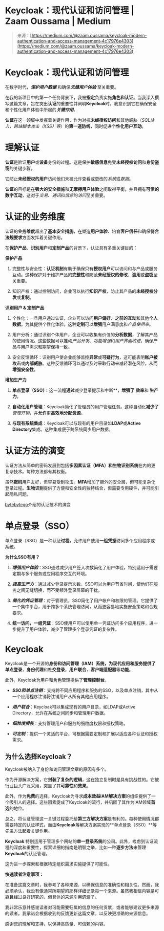 <!--yml

category: 未分类

date: 2024-05-27 14:29:53

-->

# Keycloak：现代认证和访问管理 | Zaam Oussama | Medium

> 来源：[https://medium.com/@zaam.oussama/keycloak-modern-authentication-and-access-management-4c17976e4303](https://medium.com/@zaam.oussama/keycloak-modern-authentication-and-access-management-4c17976e4303)

# Keycloak：现代认证和访问管理

在数字时代，***保护用户数据*** 和确保***无缝用户体验*** 至关重要。

在我的新项目中的第一个任务背景下，我被**指定**负责实施**角色和认证**。当我深入撰写这篇文章，旨在突出**认证**的重要性并阐明**Keycloak**时，我意识到它在确保安全和个性化用户体验中所起的***关键作用***。

**认证**在这一领域中发挥着关键作用，作为对抗**未经授权访问**和其他威胁（*SQL注入，跨站脚本攻击（XSS）等*）的**第一道防线**，同时促进**个性化用户互动**。

# 理解认证

**认证**是验证**用户**或**设备**身份的过程。这是保护**敏感信息**免受**未经授权访问**和**身份盗窃**的关键步骤。

它防止**未经授权的用户**访问他们未被允许查看或更改的*系统*或*数据*。

**认证**的目标是在**强大的安全措施**和**无摩擦用户体验**之间取得平衡，并且拥有**可信的数字互动**，这对于*交易*、*通讯*和*信息*的*访问*至关重要。

# 认证的业务维度

认证的**业务维度**超出了**基本安全措施**，在塑造**用户体验**、培育**客户信任**和确保**符合法规要求**方面发挥着关键作用。

在**保护产品**、**识别用户**和**定制产品**的背景下，认证具有多重关键目的：

**保护产品**

1.  完整性与安全性：**认证机制**有助于确保只有**授权用户**可以访问和与产品或服务互动。这种保护对于维护产品的**完整性**和防范**未经授权的修改**、**滥用**或**盗窃**至关重要。

1.  知识产权：通过控制访问，企业可以执行**知识产权**，防止其产品的**未经授权分发**或**复制**。

**识别用户 & 定制产品**

1.  个性化：一旦用户通过认证，企业可以访问**用户偏好**、**之前的互动**和其他**个人数据**，为其提供个性化体验。这种**定制**可以**增强**用户满意度和*产品使用率*。

1.  用户分析：通过识别个体用户，企业可以收集有价值的**分析数据**，了解其产品的使用情况。这些数据可以推动*产品开发*、*功能增强*和*用户界面改进*，确保产品与用户需求和期望保持一致。

1.  安全反馈循环：识别用户使企业能够监控**异常**或**可疑行为**，这可能表明**账户被攻击**或**内部威胁**。这种反馈循环可以通过及时采取行动来减轻潜在风险，从而**增强安全性**。

**增加生产力**

1.  **单点登录（SSO）**：这一流程**通过**减少登录提示和中断**，**增强了** **效率**和 **生产力**。

1.  **自动化用户管理**：Keycloak简化了管理员的用户管理任务。这种自动化**减少了** *管理开销*，并**允许**更**高效地分配资源**。

1.  **与现有系统集成**：Keycloak可以与现有的用户目录如**LDAP**或**Active Directory**集成。这种集成便于跨系统同步用户数据。

# 认证方法的演变

认证方法从简单的密码发展到包括**多因素认证（MFA）**和**生物识别系统**在内的更复杂技术。每种方法都有其权衡。

虽然**密码**用户友好，但容易受到攻击。**MFA**增加了额外的安全层，但可能复杂化登录过程。**生物识别**提供了方便和安全性的独特结合，但需要专用硬件，并可能引起隐私问题。

[bytebytego](https://www.linkedin.com/posts/bytebytego_systemdesign-coding-interviewtips-activity-7146024781044219904-EmZg)介绍的认证技术的演变

# 单点登录（SSO）

单点登录（SSO）是一种认证**过程**，允许用户使用**一组凭据**访问多个应用程序或系统。

**为什么SSO有用？**

1.  ***增强用户体验***：SSO通过减少用户签入次数简化了用户体验，特别适用于需要定期与多个服务或应用程序交互的环境。

1.  ***提高生产力***：通过减少登录提示次数，SSO可以为用户节省时间，使他们在服务之间无缝切换，而不受额外登录屏幕的干扰。

1.  ***简化的凭证管理***：对于管理员，SSO简化了用户帐户和权限的管理。它提供了一个集中平台，用于跨多个系统管理访问，从而更容易地实施安全策略和合规要求。

1.  **统一访问，一组凭证**：SSO使用户可以使用单一凭证访问多个应用程序，进一步提升了用户体验，减少了管理多个登录凭证的复杂性。

# Keycloak

Keycloak是一个开源的**身份和访问管理（IAM）**系统，为现代应用和服务提供了**单点登录**，**身份代理**和**社交登录**，**用户联合**，**客户端适配器**等**功能**。

此外，Keycloak为用户和角色管理提供了**管理控制台**。

+   ***SSO和单点注销***：支持跨不同应用程序和服务的SSO，以及单点注销，其中从一个应用程序注销将注销用户从所有其他应用程序。

+   ***用户联合***：Keycloak可以集成现有的用户目录，如LDAP或Active Directory，允许在系统之间同步和管理用户数据。

+   ***细粒度授权***：支持管理用户和服务的细粒度权限和授权策略。

+   ***可定制***：提供一个灵活的平台，可根据需要定制和扩展以适应各种认证和授权需求。

## 为什么选择Keycloak？

Keycloak被纳入了身份和访问管理文章的原因有多个。

作为开源解决方案，它**封装了复杂的逻辑**，这在独立复制时是具有挑战性的。它被行业巨头广泛采用，突显了其**可靠性**和**效果**。

此外，作为**免费**的选择，Keycloak为寻求**成本效益IAM解决方案**的组织提供了一个吸引人的选择。这些因素促成了Keycloak的流行，并巩固了其作为IAM领域**首选**的地位。

总之，将认证管理这一关键过程委托给**第三方解决方案**是有利的。每种使用情况都需要特定的认证样式，而由**Keycloak**等解决方案实现的**单点登录（SSO）**等先进方法起着关键作用。

**Keycloak** 特别适用于管理多个网站的**单一登录系统**的公司。此外，考虑到认证流程的深度和重要性，探索详细的指南是明智之举，比如一种**逐步方法**来管理**Keycloak**的认证管理。

这为进一步探索和根据特定组织需求实施提供了可能性。

**快速读者注意事项：**

在准备这篇文章时，我参考了各种来源，以确保信息的准确性和相关性。然而，我必须承认，我没有像通常所期望的那样详细记录每一个来源。虽然我相信内容是可靠且经过良好研究的，但具体的来源引用遗漏了。

我非常乐意并感谢读者对可能需要归属的信息的任何贡献，或者能够建议更多来源的读者。我承诺会根据收到的反馈更新这篇文章，以反映更准确的来源信息。

感谢您的理解和支持，以保持高质量、可信赖的内容。
